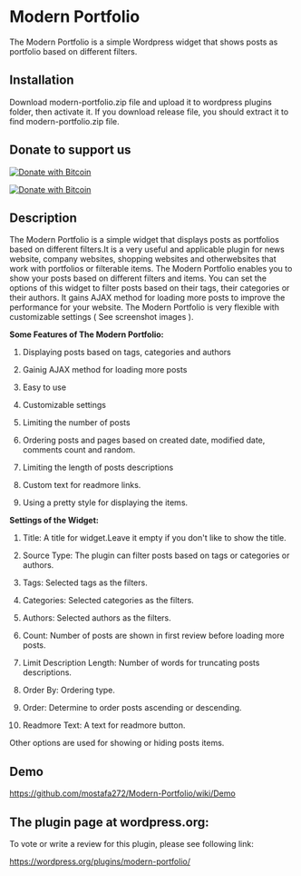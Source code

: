 # Modern Portfolio
The Modern Portfolio is a simple Wordpress widget that shows posts as portfolio based on different filters.                 
                               
## Installation                            
Download modern-portfolio.zip file and upload it to wordpress plugins folder, then activate it. If you download release file,
you should extract it to find modern-portfolio.zip file.


## Donate to support us                                     
                                                                   
[![Donate with Bitcoin](https://en.cryptobadges.io/badge/small/16f1DStB3YG3R4BMTa1zGYRxN9i7FAqtUX)](https://en.cryptobadges.io/donate/16f1DStB3YG3R4BMTa1zGYRxN9i7FAqtUX)
                                                   
[![Donate with Bitcoin](https://en.cryptobadges.io/badge/big/16f1DStB3YG3R4BMTa1zGYRxN9i7FAqtUX)](https://en.cryptobadges.io/donate/16f1DStB3YG3R4BMTa1zGYRxN9i7FAqtUX)                                                                          
                                                              
## Description                                    
                                     
The Modern Portfolio is a simple widget that displays posts as portfolios based on different filters.It is a very 
useful and applicable plugin for news website, company websites, shopping websites and otherwebsites that work with
portfolios or filterable items. The Modern Portfolio enables you to show your posts based on different filters and 
items. You can set the options of this widget to filter posts based on their tags, their categories or their authors.
It gains AJAX method for loading more posts to improve the performance for your website. The Modern Portfolio is very
flexible with customizable settings ( See screenshot images ).


  **Some Features of The Modern Portfolio:**

   1. Displaying posts based on tags, categories and authors

   2. Gainig AJAX method for loading more posts

   3. Easy to use

   4. Customizable settings

   5. Limiting the number of posts

   6. Ordering posts and pages based on created date, modified date, comments count and random.

   7. Limiting the length of posts descriptions

   8. Custom text for readmore links.

   9. Using a pretty style for displaying the items.



 **Settings of the Widget:**

  1. Title: A title for widget.Leave it empty if you don't like to show the title.

  2. Source Type: The plugin can filter posts based on tags or categories or authors.

  3. Tags: Selected tags as the filters.

  4. Categories: Selected categories as the filters.

  5. Authors: Selected authors as the filters.

  6. Count: Number of posts are shown in first review before loading more posts.

  7. Limit Description Length: Number of words for truncating posts descriptions.

  8. Order By: Ordering type.

  9. Order: Determine to order posts ascending or descending.

  10. Readmore Text: A text for readmore button.

  Other options are used for showing or hiding posts items.                           
  
 ## Demo                       
 
 https://github.com/mostafa272/Modern-Portfolio/wiki/Demo                           
                                   
                                   
 ## The plugin page at wordpress.org: 

To vote or write a review for this plugin, please see following link:                                        
                                          
https://wordpress.org/plugins/modern-portfolio/                             
